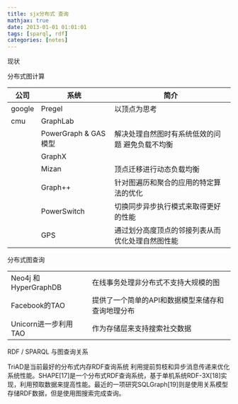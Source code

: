 ```yaml
---
title: sjx分布式 查询
mathjax: true
date: 2013-01-01 01:01:01
tags: [sparql, rdf]
categories: [notes]
---
```


现状 

分布式图计算
 
|公司|系统|简介|
|---|---|---|
|google |Pregel |以顶点为思考|
|cmu|GraphLab||
||PowerGraph & GAS模型|解决处理自然图时有系统低效的问题 避免负载不均衡|
||GraphX||
||Mizan|顶点迁移进行动态负载均衡|
||Graph++|针对图遍历和聚合的应用的特定算法的优化|
||PowerSwitch|切换同步异步执行模式来取得更好的性能|
||GPS|通过划分高度顶点的邻接列表从而优化处理自然图性能|

分布式图查询

|||
|---|---|
|Neo4j 和 HyperGraphDB|在线事务处理非分布式不支持大规模的图|
|Facebook的TAO|提供了一个简单的API和数据模型来储存和查询地理分布|
|Unicorn进一步利用TAO|作为存储层来支持搜索社交数据|

RDF / SPARQL 与图查询关系

TriAD是当前最好的分布式内存RDF查询系统 利用提前剪枝和异步消息传递来优化系统性能。SHAPE[17]是一个分布式RDF查询系统，基于单机系统RDF-3X[18]实现，利用预取数据来提高性能。最近的一项研究SQLGraph[19]则是使用关系模型存储RDF数据，但是使用图搜索完成查询。



































